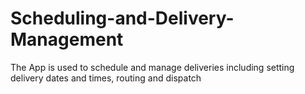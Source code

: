 # Scheduling-and-Delivery-Management
The App is used to schedule and manage deliveries including setting delivery dates and times, routing and dispatch
